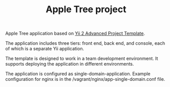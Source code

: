 <p align="center">
    <h1 align="center">Apple Tree project</h1>
    <br>
</p>

Apple Tree application based on [Yii 2 Advanced Project Template](https://github.com/yiisoft/yii2-app-advanced).

The application includes three tiers: front end, back end, and console, each of which
is a separate Yii application.

The template is designed to work in a team development environment. It supports
deploying the application in different environments.

The application is configured as single-domain-application. Example configuration for nginx is in the /vagrant/nginx/app-single-domain.conf file.

  

